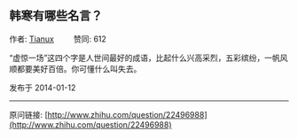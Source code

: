 ## 韩寒有哪些名言？

作者: [Tianux](http://www.zhihu.com/people/tianux)&nbsp;&nbsp;&nbsp;&nbsp;&nbsp;&nbsp;&nbsp;&nbsp; 赞同: 612


<p>“虚惊一场”这四个字是人世间最好的成语，比起什么兴高采烈，五彩缤纷，一帆风顺都要美好百倍。你可懂什么叫失去。</p>



发布于 2014-01-12



---
原问链接: [http://www.zhihu.com/question/22496988](http://www.zhihu.com/question/22496988)